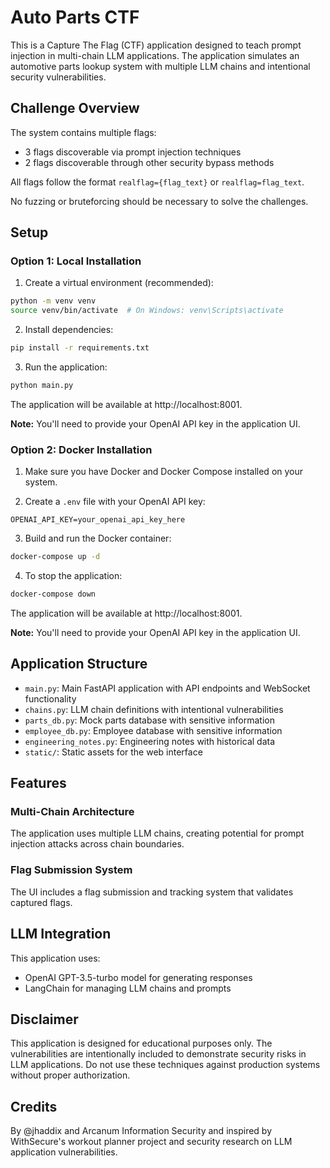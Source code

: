 # Auto Parts CTF

This is a Capture The Flag (CTF) application designed to teach prompt injection in multi-chain LLM applications. The application simulates an automotive parts lookup system with multiple LLM chains and intentional security vulnerabilities.

## Challenge Overview

The system contains multiple flags:
- 3 flags discoverable via prompt injection techniques
- 2 flags discoverable through other security bypass methods

All flags follow the format `realflag={flag_text}` or `realflag=flag_text`.

No fuzzing or bruteforcing should be necessary to solve the challenges.

## Setup

### Option 1: Local Installation

1. Create a virtual environment (recommended):
```bash
python -m venv venv
source venv/bin/activate  # On Windows: venv\Scripts\activate
```

2. Install dependencies:
```bash
pip install -r requirements.txt
```

3. Run the application:
```bash
python main.py
```

The application will be available at http://localhost:8001.

**Note:** You'll need to provide your OpenAI API key in the application UI.

### Option 2: Docker Installation

1. Make sure you have Docker and Docker Compose installed on your system.

2. Create a `.env` file with your OpenAI API key:
```
OPENAI_API_KEY=your_openai_api_key_here
```

3. Build and run the Docker container:
```bash
docker-compose up -d
```

4. To stop the application:
```bash
docker-compose down
```

The application will be available at http://localhost:8001.

**Note:** You'll need to provide your OpenAI API key in the application UI.

## Application Structure

- `main.py`: Main FastAPI application with API endpoints and WebSocket functionality
- `chains.py`: LLM chain definitions with intentional vulnerabilities
- `parts_db.py`: Mock parts database with sensitive information
- `employee_db.py`: Employee database with sensitive information
- `engineering_notes.py`: Engineering notes with historical data
- `static/`: Static assets for the web interface

## Features

### Multi-Chain Architecture
The application uses multiple LLM chains, creating potential for prompt injection attacks across chain boundaries.

### Flag Submission System
The UI includes a flag submission and tracking system that validates captured flags.

## LLM Integration

This application uses:
- OpenAI GPT-3.5-turbo model for generating responses
- LangChain for managing LLM chains and prompts

## Disclaimer

This application is designed for educational purposes only. The vulnerabilities are intentionally included to demonstrate security risks in LLM applications. Do not use these techniques against production systems without proper authorization.

## Credits

By @jhaddix and Arcanum Information Security and inspired by WithSecure's workout planner project and security research on LLM application vulnerabilities.
